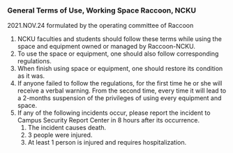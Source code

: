 ### General Terms of Use, Working Space Raccoon, NCKU
2021.NOV.24 formulated by the operating committee of Raccoon

1. NCKU faculties and students should follow these terms while using the space and equipment owned or managed by Raccoon-NCKU.
2. To use the space or equipment, one should also follow corresponding regulations.
3. When finish using space or equipment, one should restore its condition as it was.
4. If anyone failed to follow the regulations, for the first time he or she will receive a verbal warning. From the second time, every time it will lead to a 2-months suspension of the privileges of using every equipment and space.
5. If any of the following incidents occur, please report the incident to Campus Security Report Center in 8 hours after its occurrence.
   1.  The incident causes death.
   2.  3 people were injured.
   3.  At least 1 person is injured and requires hospitalization.